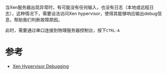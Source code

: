 当Xen服务器出现异常时，有可能没有任何输入，也没有日志（本地或远程日志），这种情况下，需要设法访问Xen hypervisor，使得其能够响应输出debug信息，帮助我们判断故障原因。

此时，需要通过串口连接到物理服务器控制台，按下`CTRL-A`

# 参考

* [Xen Hypervisor Debugging](https://azouhr.wordpress.com/2011/02/01/xen-hypervisor-debugging/)